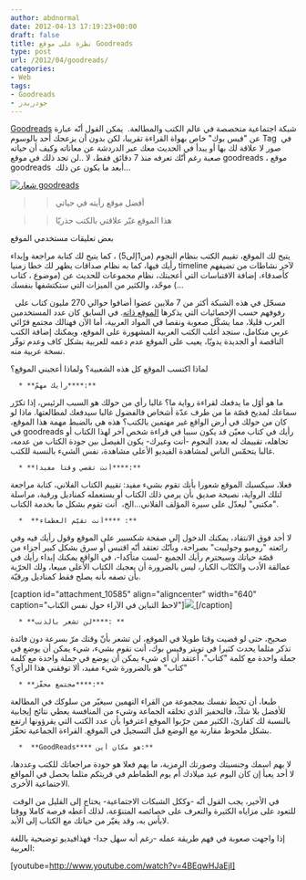 ```yaml
---
author: abdnormal
date: 2012-04-13 17:19:23+00:00
draft: false
title: نظرة على موقع Goodreads
type: post
url: /2012/04/goodreads/
categories:
- Web
tags:
- Goodreads
- جودريدز
---
```


[Goodreads](http://www.goodreads.com/) شبكة اجتماعية متخصصة في عالم الكتب والمطالعة.  يمكن القول أنّه عبارة عن "فيس بوك" خاص بهواة القراءة تقريبا، لكن بدون أن يزعجك أحد بالوسوم Tag  في صور لا علاقة لك بها أو يبدأ في الحديث معك عبر الدردشة عن معاناته وكيف أن حياته صعبة رغم أنّك تعرفه منذ 7 دقائق فقط، لا ..لن تجد ذلك في موقع goodreads ، موقع goodreads  أبعد ما يكون عن ذلك...




[![شعار goodreads](https://www.it-scoop.com/wp-content/uploads/2012/04/goodreads.jpg)
](https://www.it-scoop.com/wp-content/uploads/2012/04/goodreads.jpg)





<blockquote>

> 
> أفضل موقع رأيته في حياتي
> 
> 
</blockquote>




<blockquote>

> 
> هذا الموقع غيّر علاقتي بالكتب جذريّا
> 
> 
</blockquote>




بعض تعليقات مستخدمي الموقع




يتيح لك الموقع، تقييم الكتب بنظام النجوم (من1إلى5) ، كما يتيح لك كتابة مراجعة وإبداء رأيك فيها، كما به نظام صداقات يظهر لك خطا زمنيا timeline لآخر نشاطات من تضيفهم كأصدقاء، إضافة الاقتباسات التي أعجبتك، نظام مجموعات للحديث عن (موضوع ، كتاب ...) موحّد، والكثير من الميزات التي ستكتشفها بنفسك




  مسجّل في هذه الشبكة أكثر من 7 ملايين عضوا أضافوا حوالي 270 مليون كتاب على رفوفهم حسب الإحصائيات التي يذكرها [الموقع ذاته](http://www.goodreads.com/about/us). في السابق كان عدد المستخدمين العرب قليلا، مما يشكّل صعوبة ونقصا في المواد العربية، أما الآن فهنالك مجتمع قرّائي عربي متكامل، ستجد أغلب الكتب العربية المشهورة على الموقع، ويمكنك إضافة الكتب الناقصة أو الجديدة يدويّا، يعيب على الموقع عدم دعمه للعربية بشكل كاف وعدم توفّر نسخة عربية منه.




لماذا اكتسب الموقع كل هذه الشعبية؟ ولماذا أعجبني الموقع؟






	  * **رأيك مهمّ****:**



ما هو أوّل ما يدفعك لقراءة رواية ما؟ غالبا رأي من حولك هو السبب الرئيس، إذا تكرّر سماعك لمديح قصّة ما من طرف عدّة أشخاص فالفضول غالبا سيدفعك لمطالعتها. ماذا لو كان من حولك في أرض الواقع غير مهتمين بالكتب؟ هذه هي بالضبط مهمة هذا الموقع، في goodreads رأيك في كتاب معيّن قد يكون سببا في قراءة شخص آخر لهذا الكتاب أو تجاهله، تقييمك له بعدد النجوم -أنت وغيرك- يكون الفيصل بين جودة الكتاب من عدمه، غالبا يتحمّس الناس لمشاهدة الفيديو الأعلى مشاهدة، نفس الشيء بالنسبة للكتب.






	  * **أنت تقضي وقتا مفيدا****:**



فعلا، سيكسبك الموقع شعورا بأنك تقوم بشيء مفيد: تقييم الكتاب الفلاني، كتابة مراجعة لتلك الرواية، نصيحة صديق بأن يرمي ذلك الكتاب أو يستعمله كمناديل ورقية، مراسلة "مكتبي" ليعدّل على سيرة المؤلف الفلاني...الخ،  أنت تقوم بشكل ما بخدمة الكتاب.






	  *  **أنت تقيّم العظماء**** :**



لا أحد فوق الانتقاد، يمكنك الدخول إلى صفحة شكسبير على الموقع وقول رأيك فيه وفي رائعته "روميو وجولييت" بصراحة، وبأنّك تعتقد أنّه اقتبس أو سرق بشكل كبير أجزاء من قصّة حياتك وسيحترم رأيك الجميع -لست متأكدا-، في الواقع يمكنك إبداء رأيك في عمالقة الأدب والكتّاب الكبار، ليس بالضرورة أن يعجبك الكتاب الأعلى مبيعا، ولك الحرّية بأن تصفه بأنه يصلح فقط كمناديل ورقيّة.




[caption id="attachment_10585" align="aligncenter" width="640" caption="لاحظ التباين في الآراء حول نفس الكتاب"][![](https://www.it-scoop.com/wp-content/uploads/2012/04/goodreads-Comments.png)
](https://www.it-scoop.com/wp-content/uploads/2012/04/goodreads-Comments.png)[/caption]



	  * **لن تشعر بالذنب****: **



صحيح، حتى لو قضيت وقتا طويلا في الموقع، لن تشعر بأنّ وقتك مرّ بسرعة دون فائدة تذكر مثلما يحدث كثيرا في تويتر وفيس بوك، أنت تقوم بشيء، شيء يمكن أن يوضع في جملة واحدة مع كلمة "كتاب"، أعتقد أن أي شيء يمكن أن يوضع في جملة واحدة مع كلمة "كتاب" هو بالضرورة شيء مفيد، ألا توفقني هذا الرأي؟






	  * **مجتمع محفّز****:**



طبعا، أن تحيط نفسك بمجموعة من القراء النهمين سيغيّر من سلوكك في المطالعة للأفضل بلا شكّ، فالتحفيز الذي تخلقه الجماعة وشيء من المنافسة يعطي نتائج إيجابية بالنسبة لك كقارئ، الكثير ممن جرّبوا الموقع اعترفوا بأن عدد الكتب التي يقرؤونها ارتفع بشكل ملحوظ مقارنة مع الوضع قبل التسجيل في الموقع. القراءة الجماعية تحفّز.






	  *  **GoodReads**** هو مكان أين:**



لا يهم اسمك وجنسيتك وصورتك الرمزية، ما يهم فعلا هو جودة مراجعاتك للكتب وعددها، لا أحد يعبأ إن كان اليوم عيد ميلادك أم يوم الطماطم في قريتكم مثلما يحصل في المواقع الاجتماعية الأخرى.




 في الأخير، يجب القول أنّه -وككل الشبكات الاجتماعية- يحتاج إلى القليل من الوقت للتعود على مزاياه الكثيرة والتعرف على خصائصه المتنوّعة، لذلك أعطه فرصة كاملا ووقتا لابأس به، وقد يغيّر من حياتك مع الكتاب إلى الأبد.




إذا واجهت صعوبة في فهم طريقة عمله -رغم أنه سهل جدا- فهذافيديو توضيحية باللغة العربية:




<!-- more -->


[youtube=http://www.youtube.com/watch?v=4BEqwHJaEjI]
